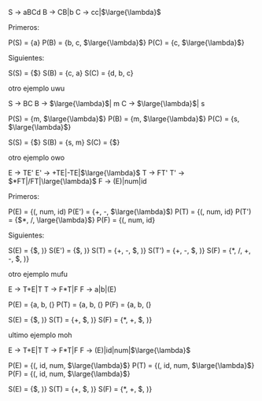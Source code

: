 
S -> aBCd
B -> CB|b
C -> cc|$\large{\lambda}$ 

Primeros:

P(S) = {a}
P(B) = {b, c, $\large{\lambda}$}
P(C) = {c, $\large{\lambda}$} 

Siguientes:

S(S) = {$}
S(B) = {c, a}
S(C) = {d, b, c}

otro ejemplo uwu

S -> BC
B -> $\large{\lambda}$| m
C -> $\large{\lambda}$| s

P(S) = {m, $\large{\lambda}$}
P(B) = {m, $\large{\lambda}$}
P(C) = {s, $\large{\lambda}$} 

S(S) = {$}
S(B) = {s, m}
S(C) = {$}

otro ejemplo owo

E -> TE'
E' -> +TE|-TE|$\large{\lambda}$ 
T -> FT'
T' -> $*FT|/FT|\large{\lambda}$ 
F -> (E)|num|id

Primeros:

P(E) = {(, num, id)
P(E') = {+, -, $\large{\lambda}$)
P(T) = {(, num, id}
P(T') = {$*, /, \large{\lambda}$}
P(F) = {(, num, id}

Siguientes:

S(E) = {$, )}
S(E') = {$, )}
S(T) = {+, -, $, )}
S(T') = {+, -, $, )}
S(F) = {$*$, /, +, -, $, )}

otro ejemplo mufu

E -> T+E|T
T -> F$*$T|F
F -> a|b|(E)

P(E) = {a, b, (}
P(T) = {a, b, (}
P(F) = {a, b, (}

S(E) = {$, )}
S(T) = {+, $, )}
S(F) = {$*$, +, $, )}

ultimo ejemplo moh

E -> T+E|T
T -> F$*$T|F
F -> (E)|id|num|$\large{\lambda}$ 

P(E) = {(, id, num, $\large{\lambda}$}
P(T) = {(, id, num, $\large{\lambda}$}
P(F) = {(, id, num, $\large{\lambda}$}

S(E) = {$, )}
S(T) = {+, $, )}
S(F) = {$*$, +, $, )}